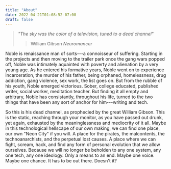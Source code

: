 ```yaml
---
title: "About"
date: 2022-04-21T01:08:52-07:00
draft: false
---
```

>*"The sky was the color of a television, tuned to a dead channel"*
>
>>William Gibson  *Neuromancer*

Noble is renaissance man of sorts---a connoisseur of suffering. Starting in the projects and then moving to the trailer park once the gang wars popped off, Noble was intimately aquainted with poverty and alienation by a very young age. As he entered his formative years, Noble went on to experience incarceration, the murder of his father, being orphaned, homelessness, drug addiction, gang violence, sex work, the list goes on. But from the rubble of his youth, Noble emerged victorious. Sober, college educated, published writer, social worker, meditation teacher. But finding it all empty and arbitrary, Noble has consistantly, throughout his life, turned to the two things that have been any sort of anchor for him---writing and tech. 

So this is his dead channel, as prophecied by the great William Gibson. This is the static, reaching through your monitor, as you have passed out drunk, yet again, exhausted by the meaninglessness and mediocrity of it all. Maybe in this technological hellscape of our own making, we can find one place, our own "Neon City" if you will. A place for the pirates, the malcontents, the technoanarchists, and the perpetual lost causes. A place where we can fight, scream, hack, and find any form of personal evolution that we allow ourselves. Because we will no longer be beholden to any one system, any one tech, any one ideology. Only a means to an end. Maybe one voice. Maybe one chance. It has to be out there. Doesn't it? 
